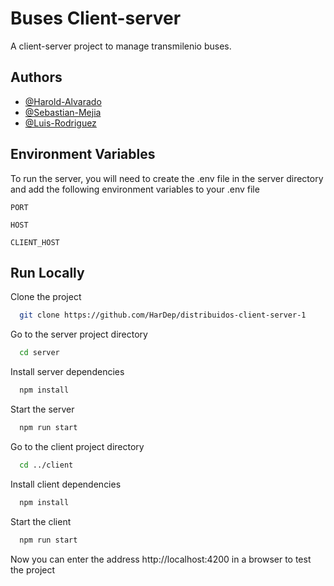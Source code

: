 
# Buses Client-server

A client-server project to manage transmilenio buses.


## Authors

- [@Harold-Alvarado](https://github.com/HarDep)
- [@Sebastian-Mejia](https://github.com/Sebasmejia123)
- [@Luis-Rodriguez](https://github.com)


## Environment Variables

To run the server, you will need to create the .env file in the server directory and add the following environment variables to your .env file

`PORT`

`HOST`

`CLIENT_HOST`


## Run Locally

Clone the project

```bash
  git clone https://github.com/HarDep/distribuidos-client-server-1
```

Go to the server project directory

```bash
  cd server
```

Install server dependencies

```bash
  npm install
```

Start the server

```bash
  npm run start
```

Go to the client project directory

```bash
  cd ../client
```

Install client dependencies

```bash
  npm install
```

Start the client

```bash
  npm run start
```

Now you can enter the address http://localhost:4200 in a browser to test the project